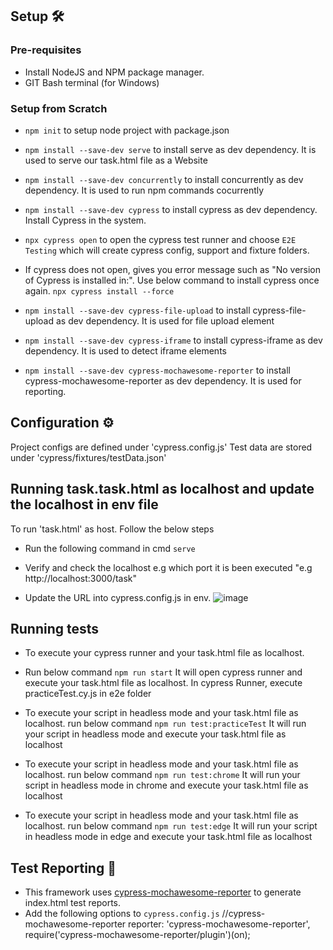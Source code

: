## Setup 🛠️

### Pre-requisites

* Install NodeJS and NPM package manager.
* GIT Bash terminal (for Windows)

### Setup from Scratch
* `npm init` to setup node project with package.json
* `npm install --save-dev serve` to install serve as dev dependency. It is used to serve our task.html file as a Website
* `npm install --save-dev concurrently` to install concurrently as dev dependency. It is used to run npm commands cocurrently
* `npm install --save-dev cypress` to install cypress as dev dependency. Install Cypress in the system.
* `npx cypress open` to open the cypress test runner and choose `E2E Testing` which will create cypress config, support and fixture folders.
* If cypress does not open, gives you error message such as "No version of Cypress is installed in:". Use below command to install cypress once again.
         `npx cypress install --force`
  
* `npm install --save-dev cypress-file-upload` to install cypress-file-upload as dev dependency. It is used for file upload element
* `npm install --save-dev cypress-iframe` to install cypress-iframe as dev dependency. It is used to detect iframe elements
* `npm install --save-dev cypress-mochawesome-reporter` to install cypress-mochawesome-reporter as dev dependency. It is used for reporting.


## Configuration ⚙️
Project configs are defined under 'cypress.config.js'
Test data are stored under 'cypress/fixtures/testData.json'


## Running task.task.html as localhost and update the localhost in env file
To run 'task.html' as host.
Follow the below steps 
* Run the following command in cmd
    `serve`

* Verify and check the localhost e.g which port it is been executed
    "e.g http://localhost:3000/task"

* Update the URL into cypress.config.js in env.
  ![image](https://github.com/Uvez/Cypress_tests/assets/4579657/77f0c624-377e-427c-8316-f8e21aba89ca)

## Running tests

* To execute your cypress runner and your task.html file as localhost.
* Run below command
    `npm run start`
  It will open cypress runner and execute your task.html file as localhost. In cypress Runner, execute practiceTest.cy.js in e2e folder 

* To execute your script in headless mode and your task.html file as localhost. run below command
    `npm run test:practiceTest`
  It will run your script in headless mode and execute your task.html file as localhost

* To execute your script in headless mode and your task.html file as localhost. run below command
    `npm run test:chrome`
 It will run your script in headless mode in chrome and execute your task.html file as localhost

* To execute your script in headless mode and your task.html file as localhost. run below command
    `npm run test:edge`
 It will run your script in headless mode in edge and execute your task.html file as localhost

## Test Reporting 📑
 * This framework uses [cypress-mochawesome-reporter](https://www.npmjs.com/package/cypress-mochawesome-reporter) to generate index.html test reports.
* Add the following options to `cypress.config.js`
  //cypress-mochawesome-reporter
  reporter: 'cypress-mochawesome-reporter',
  require('cypress-mochawesome-reporter/plugin')(on);  




